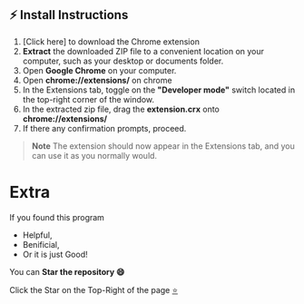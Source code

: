 ## ⚡ Install Instructions

1. [Click here] to download the Chrome extension
3. **Extract** the downloaded ZIP file to a convenient location on your computer, such as your desktop or documents folder.
4. Open **Google Chrome** on your computer.
6. Open **chrome://extensions/** on chrome
7. In the Extensions tab, toggle on the **"Developer mode"** switch located in the top-right corner of the window.
8. In the extracted zip file, drag the **extension.crx** onto **chrome://extensions/**
9. If there any confirmation prompts, proceed.

> **Note** The extension should now appear in the Extensions tab, and you can use it as you normally would.

# Extra

If you found this program

- Helpful, 
- Benificial,
- Or it is just Good!

You can **Star the repository 😄**

Click the Star on the Top-Right of the page [⭐](https://github.com/SintcoLTD/sparxmaths)
